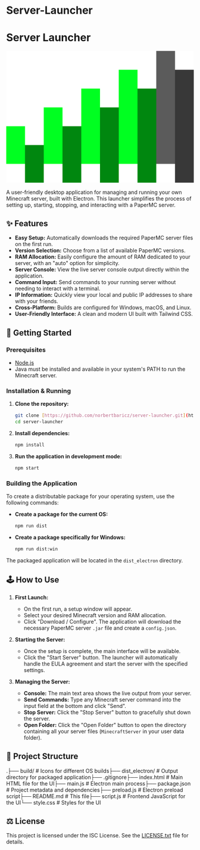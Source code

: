 # Server-Launcher
# Server Launcher

![Server Launcher Icon](build/icon.png)

A user-friendly desktop application for managing and running your own Minecraft server, built with Electron. This launcher simplifies the process of setting up, starting, stopping, and interacting with a PaperMC server.

## ✨ Features

* **Easy Setup:** Automatically downloads the required PaperMC server files on the first run.
* **Version Selection:** Choose from a list of available PaperMC versions.
* **RAM Allocation:** Easily configure the amount of RAM dedicated to your server, with an "auto" option for simplicity.
* **Server Console:** View the live server console output directly within the application.
* **Command Input:** Send commands to your running server without needing to interact with a terminal.
* **IP Information:** Quickly view your local and public IP addresses to share with your friends.
* **Cross-Platform:** Builds are configured for Windows, macOS, and Linux.
* **User-Friendly Interface:** A clean and modern UI built with Tailwind CSS.

## 🚀 Getting Started

### Prerequisites

* [Node.js](https://nodejs.org/)
* Java must be installed and available in your system's PATH to run the Minecraft server.

### Installation & Running

1.  **Clone the repository:**
    ```bash
    git clone [https://github.com/norbertbaricz/server-launcher.git](https://github.com/norbertbaricz/server-launcher.git)
    cd server-launcher
    ```

2.  **Install dependencies:**
    ```bash
    npm install
    ```

3.  **Run the application in development mode:**
    ```bash
    npm start
    ```

### Building the Application

To create a distributable package for your operating system, use the following commands:

* **Create a package for the current OS:**
    ```bash
    npm run dist
    ```

* **Create a package specifically for Windows:**
    ```bash
    npm run dist:win
    ```

The packaged application will be located in the `dist_electron` directory.

## 🕹️ How to Use

1.  **First Launch:**
    * On the first run, a setup window will appear.
    * Select your desired Minecraft version and RAM allocation.
    * Click "Download / Configure". The application will download the necessary PaperMC server `.jar` file and create a `config.json`.

2.  **Starting the Server:**
    * Once the setup is complete, the main interface will be available.
    * Click the "Start Server" button. The launcher will automatically handle the EULA agreement and start the server with the specified settings.

3.  **Managing the Server:**
    * **Console:** The main text area shows the live output from your server.
    * **Send Commands:** Type any Minecraft server command into the input field at the bottom and click "Send".
    * **Stop Server:** Click the "Stop Server" button to gracefully shut down the server.
    * **Open Folder:** Click the "Open Folder" button to open the directory containing all your server files (`MinecraftServer` in your user data folder).

## 📂 Project Structure

.├── build/              # Icons for different OS builds├── dist_electron/      # Output directory for packaged application├── .gitignore├── index.html          # Main HTML file for the UI├── main.js             # Electron main process├── package.json        # Project metadata and dependencies├── preload.js          # Electron preload script├── README.md           # This file├── script.js           # Frontend JavaScript for the UI└── style.css           # Styles for the UI
## ⚖️ License

This project is licensed under the ISC License. See the [LICENSE.txt](LICENSE.txt) file for details.
